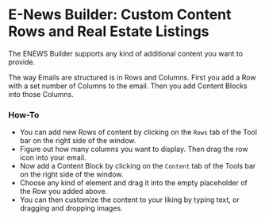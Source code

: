 # E-News Builder: Custom Content Rows and Real Estate Listings

The ENEWS Builder supports any kind of additional content you want to provide.

The way Emails are structured is in Rows and Columns. First you add a Row with a set number of Columns to the email. Then you add Content Blocks into those Columns.

### How-To <a id="how-to"></a>

* You can add new Rows of content by clicking on the `Rows` tab of the Tool bar on the right side of the window.
* Figure out how many columns you want to display. Then drag the row icon into your email.
* Now add a Content Block by clicking on the `Content` tab of the Tools bar on the right side of the window.
* Choose any kind of element and drag it into the empty placeholder of the Row you added above.
* You can then customize the content to your liking by typing text, or dragging and dropping images.

